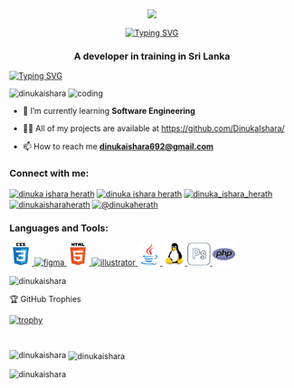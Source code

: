 <div align="center">

<img src ="https://private-user-images.githubusercontent.com/156918976/298292020-e94bc8e8-7116-453f-9b38-09653b2c0979.gif?jwt=eyJhbGciOiJIUzI1NiIsInR5cCI6IkpXVCJ9.eyJpc3MiOiJnaXRodWIuY29tIiwiYXVkIjoicmF3LmdpdGh1YnVzZXJjb250ZW50LmNvbSIsImtleSI6ImtleTUiLCJleHAiOjE3MDcyNDUyNDAsIm5iZiI6MTcwNzI0NDk0MCwicGF0aCI6Ii8xNTY5MTg5NzYvMjk4MjkyMDIwLWU5NGJjOGU4LTcxMTYtNDUzZi05YjM4LTA5NjUzYjJjMDk3OS5naWY_WC1BbXotQWxnb3JpdGhtPUFXUzQtSE1BQy1TSEEyNTYmWC1BbXotQ3JlZGVudGlhbD1BS0lBVkNPRFlMU0E1M1BRSzRaQSUyRjIwMjQwMjA2JTJGdXMtZWFzdC0xJTJGczMlMkZhd3M0X3JlcXVlc3QmWC1BbXotRGF0ZT0yMDI0MDIwNlQxODQyMjBaJlgtQW16LUV4cGlyZXM9MzAwJlgtQW16LVNpZ25hdHVyZT1mZjZkODVkODlkYTkxOWM2YTBiNmJmYzU4MTUwOTU4NjZlZmYyOTQ1ZWM0MTkxOWQ0ZTk0YWFjNzRiNjhjMGQzJlgtQW16LVNpZ25lZEhlYWRlcnM9aG9zdCZhY3Rvcl9pZD0wJmtleV9pZD0wJnJlcG9faWQ9MCJ9.YVHW54S21Nwjzlw_qeVcnZL-ZqN0GDAKTG5fjXIw5lA">

<a href="https://git.io/typing-svg"><img src="https://readme-typing-svg.demolab.com?font=DM+Serif+Display&size=30&pause=1000&color=F7F7F7&center=true&vCenter=true&multiline=true&random=false&width=500&lines=Hi+👋,+I'm+Dinuka+Ishara+Herath" alt="Typing SVG" /></a> <br>

<h3 align="center">A developer in training in Sri Lanka</h3>

</div>

[![Typing SVG](https://readme-typing-svg.demolab.com?font=Poppins&weight=600&size=35&duration=3000&pause=1000&color=F7F7F7&vCenter=true&width=440&height=45&lines=%E2%99%A5%EF%B8%8FDinuka+Ishara%E2%99%A5%EF%B8%8F;%F0%9F%92%BB+Programmer+%F0%9F%92%BB;%F0%9F%95%B9%EF%B8%8F+Game+Developer+%F0%9F%95%B9%EF%B8%8F;%F0%9F%91%A8%E2%80%8D%F0%9F%8F%AB+Trainer+%F0%9F%91%A8%E2%80%8D%F0%9F%8F%AB;%F0%9F%8F%86%F0%9F%A5%87%F0%9F%A5%88%F0%9F%A5%89%F0%9F%8F%85%F0%9F%8E%96%EF%B8%8F%F0%9F%8F%86)](https://git.io/typing-svg)

<img align ="right" alt = "coding" width = "400" src = "https://physicsgurukul.files.wordpress.com/2019/02/character-1.gif">


<p align="left"> <img src="https://komarev.com/ghpvc/?username=dinukaishara&label=Profile%20views&color=0e75b6&style=flat" alt="dinukaishara" /> </p>

- 🌱 I’m currently learning **Software Engineering**

- 👨‍💻 All of my projects are available at https://github.com/DinukaIshara/

- 📫 How to reach me **dinukaishara692@gmail.com**

<h3 align="left">Connect with me:</h3>
<p align="left">
<a href="https://linkedin.com/in/dinuka ishara herath" target="blank"><img align="center" src="https://raw.githubusercontent.com/rahuldkjain/github-profile-readme-generator/master/src/images/icons/Social/linked-in-alt.svg" alt="dinuka ishara herath" height="30" width="40" /></a>
<a href="https://fb.com/dinuka ishara herath" target="blank"><img align="center" src="https://raw.githubusercontent.com/rahuldkjain/github-profile-readme-generator/master/src/images/icons/Social/facebook.svg" alt="dinuka ishara herath" height="30" width="40" /></a>
<a href="https://instagram.com/dinuka_ishara_herath" target="blank"><img align="center" src="https://raw.githubusercontent.com/rahuldkjain/github-profile-readme-generator/master/src/images/icons/Social/instagram.svg" alt="dinuka_ishara_herath" height="30" width="40" /></a>
<a href="https://www.youtube.com/c/dinukaisharaherath" target="blank"><img align="center" src="https://raw.githubusercontent.com/rahuldkjain/github-profile-readme-generator/master/src/images/icons/Social/youtube.svg" alt="dinukaisharaherath" height="30" width="40" /></a>
<a href="https://twitter.com/@dinukaherath" target="blank"><img align="center" src="https://raw.githubusercontent.com/rahuldkjain/github-profile-readme-generator/master/src/images/icons/Social/twitter.svg" alt="@dinukaherath" height="30" width="40" /></a>
</p>

<h3 align="left">Languages and Tools:</h3>
<p align="left"> <a href="https://www.w3schools.com/css/" target="_blank" rel="noreferrer"> <img src="https://raw.githubusercontent.com/devicons/devicon/master/icons/css3/css3-original-wordmark.svg" alt="css3" width="40" height="40"/> </a> <a href="https://www.figma.com/" target="_blank" rel="noreferrer"> <img src="https://www.vectorlogo.zone/logos/figma/figma-icon.svg" alt="figma" width="40" height="40"/> </a> <a href="https://www.w3.org/html/" target="_blank" rel="noreferrer"> <img src="https://raw.githubusercontent.com/devicons/devicon/master/icons/html5/html5-original-wordmark.svg" alt="html5" width="40" height="40"/> </a> <a href="https://www.adobe.com/in/products/illustrator.html" target="_blank" rel="noreferrer"> <img src="https://www.vectorlogo.zone/logos/adobe_illustrator/adobe_illustrator-icon.svg" alt="illustrator" width="40" height="40"/> </a> <a href="https://www.java.com" target="_blank" rel="noreferrer"> <img src="https://raw.githubusercontent.com/devicons/devicon/master/icons/java/java-original.svg" alt="java" width="40" height="40"/> </a> <a href="https://www.linux.org/" target="_blank" rel="noreferrer"> <img src="https://raw.githubusercontent.com/devicons/devicon/master/icons/linux/linux-original.svg" alt="linux" width="40" height="40"/> </a> <a href="https://www.photoshop.com/en" target="_blank" rel="noreferrer"> <img src="https://raw.githubusercontent.com/devicons/devicon/master/icons/photoshop/photoshop-line.svg" alt="photoshop" width="40" height="40"/> </a> <a href="https://www.php.net" target="_blank" rel="noreferrer"> <img src="https://raw.githubusercontent.com/devicons/devicon/master/icons/php/php-original.svg" alt="php" width="40" height="40"/> </a> </p>


<p><img align="center" src="https://github-readme-streak-stats.herokuapp.com/?user=dinukaishara&" alt="dinukaishara" /></p

## 🏆 GitHub Trophies
[![trophy](https://github-profile-trophy.vercel.app/?username=dinukaishara&theme=radical&margin-w=7)](https://github.com/dinukaishara/github-profile-trophy)

  <br>

<p><img align="left" src="https://github-readme-stats.vercel.app/api/top-langs?username=dinukaishara&show_icons=true&locale=en&layout=compact" alt="dinukaishara" /></p>

<p>&nbsp;<img align="center" src="https://github-readme-stats.vercel.app/api?username=dinukaishara&show_icons=true&locale=en" alt="dinukaishara" /></p>


<p><img align="center" src="https://github-readme-streak-stats.herokuapp.com/?user=dinukaishara&" alt="dinukaishara" /></p>
